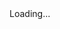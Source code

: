 
<output data-lang="output">
  <div id="tooltip" v-show="tooltipVisible" :style="{ top: tooltipTop + 'px', left: tooltipLeft + 'px' }">
    <img v-if="tooltipImgSrc" :src="tooltipImgSrc" @load="hideLoading" :class="{ 'hidden': loadingVisible }" />
    <div v-if="loadingVisible" class="loadingTip">Loading...</div>
  </div>
</output>